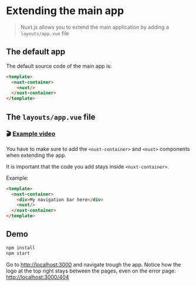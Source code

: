 # Extending the main app

> Nuxt.js allows you to extend the main application by adding a `layouts/app.vue` file

## The default app

The default source code of the main app is:
```html
<template>
  <nuxt-container>
    <nuxt/>
  </nuxt-container>
</template>
```

## The `layouts/app.vue` file

### 🎬 [Example video](https://www.youtube.com/watch?v=wBhia7uBxDA)

You have to make sure to add the `<nuxt-container>` and `<nuxt>` components when extending the app.

It is important that the code you add stays inside `<nuxt-container>`.

Example:
```html
<template>
  <nuxt-container>
    <div>My navigation bar here</div>
    <nuxt/>
  </nuxt-container>
</template>
```

## Demo


```bash
npm install
npm start
```

Go to [http://localhost:3000](http://localhost:3000) and navigate trough the app. Notice how the logo at the top right stays between the pages, even on the error page: [http://localhost:3000/404](http://localhost:3000/404)
